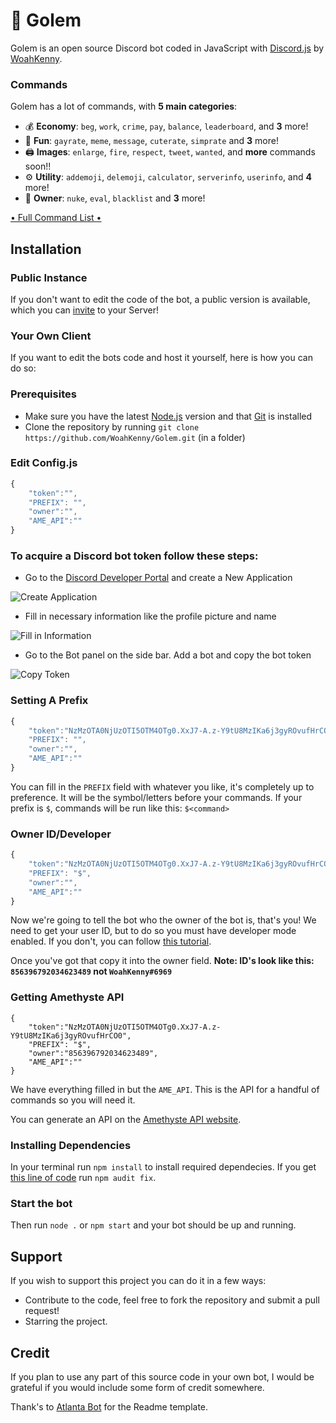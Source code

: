 # 🗿 Golem

Golem is an open source Discord bot coded in JavaScript with [Discord.js](https://discord.js.org) by [WoahKenny](https://github.com/Androz2091).  

### Commands

Golem has a lot of commands, with **5 main categories**:

*   💰 **Economy**: `beg`, `work`, `crime`, `pay`, `balance`, `leaderboard`, and **3** more! 
*   👻 **Fun**: `gayrate`, `meme`, `message`, `cuterate`, `simprate` and **3** more! 
*   🖨️ **Images**: `enlarge`, `fire`, `respect`, `tweet`, `wanted`, and **more** commands soon!! 
*   ⚙️ **Utility**: `addemoji`, `delemoji`, `calculator`, `serverinfo`, `userinfo`, and **4** more!
*   👑 **Owner**: `nuke`, `eval`, `blacklist` and **3** more!

[	• Full Command List	• ](https://cdn.discordapp.com/attachments/856403799026171924/856443949699039262/unknown.png)

## Installation

### Public Instance 

If you don't want to edit the code of the bot, a public version is available, which you can [invite](https://discord.com/api/oauth2/authorize?client_id=856396792034623489&permissions=1074064464&scope=bot) to your Server!   

### Your Own Client

If you want to edit the bots code and host it yourself, here is how you can do so:

### Prerequisites

* Make sure you have the latest [Node.js](https://nodejs.org/en/) version and that [Git](https://www.linode.com/docs/guides/how-to-install-git-on-linux-mac-and-windows/) is installed 
* Clone the repository by running `git clone https://github.com/WoahKenny/Golem.git` (in a folder)

### Edit Config.js

```js
{
    "token":"",
    "PREFIX": "",
    "owner":"",
    "AME_API":""
}
```

### To acquire a Discord bot token follow these steps:

- Go to the [Discord Developer Portal](https://discordapp.com/developers/applications/) and create a New Application

![Create Application](https://cdn.writebots.com/wp-content/uploads/2019/06/discord-bot-token-1.jpg)

- Fill in necessary information like the profile picture and name

![Fill in Information](https://cdn.writebots.com/wp-content/uploads/2019/06/discord-bot-token-3.jpg)

- Go to the Bot panel on the side bar. Add a bot and copy the bot token

![Copy Token](https://cdn.writebots.com/wp-content/uploads/2019/06/discord-bot-token-11.jpg)

### Setting A Prefix
```js
{
    "token":"NzMzOTA0NjUzOTI5OTM4OTg0.XxJ7-A.z-Y9tU8MzIKa6j3gyROvufHrCO0",
    "PREFIX": "",
    "owner":"",
    "AME_API":""
}
```
You can fill in the `PREFIX` field with whatever you like, it's completely up to preference. It will be the symbol/letters before your commands. 
If your prefix is `$`, commands will be run like this: `$<command>`

### Owner ID/Developer
```js
{
    "token":"NzMzOTA0NjUzOTI5OTM4OTg0.XxJ7-A.z-Y9tU8MzIKa6j3gyROvufHrCO0",
    "PREFIX": "$",
    "owner":"",
    "AME_API":""
}
```
Now we're going to tell the bot who the owner of the bot is, that's you! We need to get your user ID, but to do so you must have developer mode enabled. 
If you don't, you can follow [this tutorial](https://www.howtogeek.com/714348/how-to-enable-or-disable-developer-mode-on-discord/).

Once you've got that copy it into the owner field. **Note: ID's look like this: `856396792034623489` not `WoahKenny#6969`**

### Getting Amethyste API
```
{
    "token":"NzMzOTA0NjUzOTI5OTM4OTg0.XxJ7-A.z-Y9tU8MzIKa6j3gyROvufHrCO0",
    "PREFIX": "$",
    "owner":"856396792034623489",
    "AME_API":""
}
```
We have everything filled in but the `AME_API`. This is the API for a handful of commands so you will need it. 

You can generate an API on the [Amethyste API website](https://api.amethyste.moe/).

### Installing Dependencies

In your terminal run `npm install` to install required dependecies. If you get [this line of code](https://i.imgur.com/i4pzWqth.jpg) run `npm audit fix`.

### Start the bot

Then run `node .` or `npm start` and your bot should be up and running.

## Support

If you wish to support this project you can do it in a few ways:
* Contribute to the code, feel free to fork the repository and submit a pull request!
* Starring the project. 

## Credit

If you plan to use any part of this source code in your own bot, I would be grateful if you would include some form of credit somewhere.

Thank's to [Atlanta Bot](https://www.atlanta-bot.fr/) for the Readme template.
